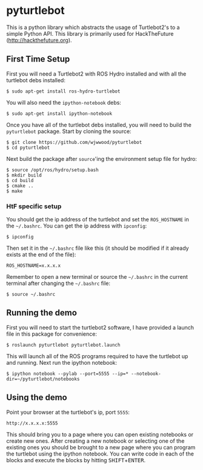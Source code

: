 # pyturtlebot

This is a python library which abstracts the usage of Turtlebot2's to a simple Python API. This library is primarily used for HackTheFuture (http://hackthefuture.org).

## First Time Setup

First you will need a Turtlebot2 with ROS Hydro installed and with all the turtlebot debs installed:

    $ sudo apt-get install ros-hydro-turtlebot

You will also need the `ipython-notebook` debs:

    $ sudo apt-get install ipython-notebook

Once you have all of the turtlebot debs installed, you will need to build the `pyturtlebot` package. Start by cloning the source:

    $ git clone https://github.com/wjwwood/pyturtlebot
    $ cd pyturtlebot

Next build the package after `source`'ing the environment setup file for hydro:

    $ source /opt/ros/hydro/setup.bash
    $ mkdir build
    $ cd build
    $ cmake ..
    $ make

### HtF specific setup

You should get the ip address of the turtlebot and set the `ROS_HOSTNAME` in the `~/.bashrc`. You can get the ip address with `ipconfig`:

    $ ipconfig

Then set it in the `~/.bashrc` file like this (it should be modified if it already exists at the end of the file):

    ROS_HOSTNAME=x.x.x.x

Remember to open a new terminal or source the `~/.bashrc` in the current terminal after changing the `~/.bashrc` file:

    $ source ~/.bashrc

## Running the demo

First you will need to start the turtlebot2 software, I have provided a launch file in this package for convenience:

    $ roslaunch pyturtlebot pyturtlebot.launch

This will launch all of the ROS programs required to have the turtlebot up and running. Next run the ipython notebook:

    $ ipython notebook --pylab --port=5555 --ip=* --notebook-dir=~/pyturtlebot/notebooks

## Using the demo

Point your browser at the turtlebot's ip, port `5555`:

    http://x.x.x.x:5555

This should bring you to a page where you can open existing notebooks or create new ones. After creating a new notebook or selecting one of the existing ones you should be brought to a new page where you can program the turtlebot using the ipython notebook. You can write code in each of the blocks and execute the blocks by hitting <kbd>SHIFT</kbd>+<kbd>ENTER</kbd>.

